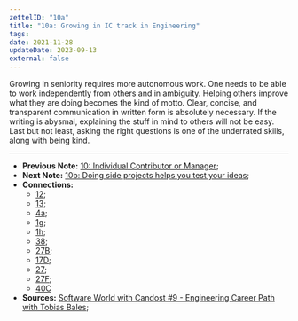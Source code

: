 ```yaml
---
zettelID: "10a"
title: "10a: Growing in IC track in Engineering"
tags:
date: 2021-11-28
updateDate: 2023-09-13
external: false
---
```


Growing in seniority requires more autonomous work. One needs to be able to work independently from others and in ambiguity. Helping others improve what they are doing becomes the kind of motto. Clear, concise, and transparent communication in written form is absolutely necessary. If the writing is abysmal, explaining the stuff in mind to others will not be easy. Last but not least, asking the right questions is one of the underrated skills, along with being kind.

---

- **Previous Note:** [10: Individual Contributor or Manager](/notes/10/);
- **Next Note:** [10b: Doing side projects helps you test your ideas](/notes/10b/);
- **Connections:**
  - [12](/notes/12/);
  - [13](/notes/13/);
  - [4a](/notes/4a/);
  - [1g](/notes/1g/);
  - [1h](/notes/1h/);
  - [38](/notes/38/);
  - [27B](/notes/27b/);
  - [17D](/notes/17d/);
  - [27](/notes/27/);
  - [27F](/notes/27f/);
  - [40C](/notes/40c/)
- **Sources:** [Software World with Candost #9 - Engineering Career Path with Tobias Bales](/podcast/9-engineering-career-path/);

